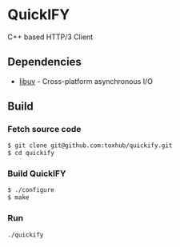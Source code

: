 # QuickIFY
C++ based HTTP/3 Client

## Dependencies
- [libuv](https://github.com/libuv/libuv) - Cross-platform asynchronous I/O

## Build

### Fetch source code

```sh
$ git clone git@github.com:toxhub/quickify.git
$ cd quickify
```

### Build QuickIFY

```sh
$ ./configure
$ make
```

### Run

```sh
./quickify
```
